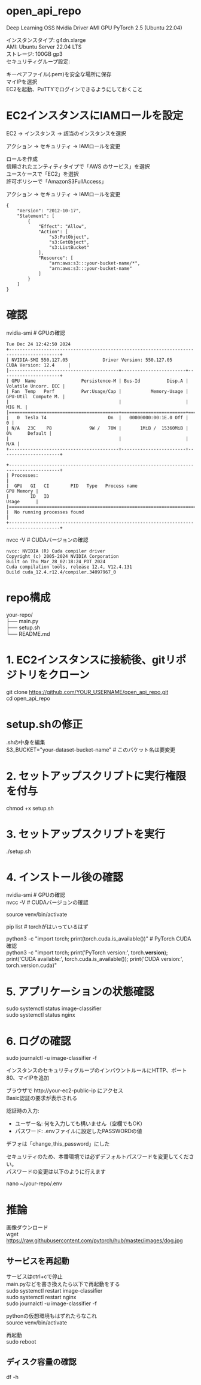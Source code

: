 # open_api_repo


Deep Learning OSS Nvidia Driver AMI GPU PyTorch 2.5 (Ubuntu 22.04)  

インスタンスタイプ: g4dn.xlarge  
AMI: Ubuntu Server 22.04 LTS  
ストレージ: 100GB gp3  
セキュリティグループ設定:  


キーペアファイル(.pem)を安全な場所に保存  
マイIPを選択  
EC2を起動、PuTTYでログインできるようにしておくこと  




# EC2インスタンスにIAMロールを設定


EC2 → インスタンス → 該当のインスタンスを選択  

アクション → セキュリティ → IAMロールを変更  

ロールを作成  
信頼されたエンティティタイプで「AWS のサービス」を選択  
ユースケースで「EC2」を選択  
許可ポリシーで「AmazonS3FullAccess」  


アクション → セキュリティ → IAMロールを変更  


```
{
    "Version": "2012-10-17",
    "Statement": [
        {
            "Effect": "Allow",
            "Action": [
                "s3:PutObject",
                "s3:GetObject",
                "s3:ListBucket"
            ],
            "Resource": [
                "arn:aws:s3:::your-bucket-name/*",
                "arn:aws:s3:::your-bucket-name"
            ]
        }
    ]
}
```


# 確認
nvidia-smi  # GPUの確認  

```
Tue Dec 24 12:42:50 2024
+-----------------------------------------------------------------------------------------+
| NVIDIA-SMI 550.127.05             Driver Version: 550.127.05     CUDA Version: 12.4     |
|-----------------------------------------+------------------------+----------------------+
| GPU  Name                 Persistence-M | Bus-Id          Disp.A | Volatile Uncorr. ECC |
| Fan  Temp   Perf          Pwr:Usage/Cap |           Memory-Usage | GPU-Util  Compute M. |
|                                         |                        |               MIG M. |
|=========================================+========================+======================|
|   0  Tesla T4                       On  |   00000000:00:1E.0 Off |                    0 |
| N/A   23C    P8              9W /   70W |       1MiB /  15360MiB |      0%      Default |
|                                         |                        |                  N/A |
+-----------------------------------------+------------------------+----------------------+

+-----------------------------------------------------------------------------------------+
| Processes:                                                                              |
|  GPU   GI   CI        PID   Type   Process name                              GPU Memory |
|        ID   ID                                                               Usage      |
|=========================================================================================|
|  No running processes found                                                             |
+-----------------------------------------------------------------------------------------+
```



nvcc -V     # CUDAバージョンの確認  

```
nvcc: NVIDIA (R) Cuda compiler driver
Copyright (c) 2005-2024 NVIDIA Corporation
Built on Thu_Mar_28_02:18:24_PDT_2024
Cuda compilation tools, release 12.4, V12.4.131
Build cuda_12.4.r12.4/compiler.34097967_0
```



# repo構成

your-repo/  
├── main.py  
├── setup.sh  
└── README.md  

# 1. EC2インスタンスに接続後、gitリポジトリをクローン
git clone https://github.com/YOUR_USERNAME/open_api_repo.git  
cd open_api_repo  

# setup.shの修正

.shの中身を編集  
S3_BUCKET="your-dataset-bucket-name"  # このバケット名は要変更  


# 2. セットアップスクリプトに実行権限を付与
chmod +x setup.sh  

# 3. セットアップスクリプトを実行
./setup.sh  

# 4. インストール後の確認
nvidia-smi  # GPUの確認  
nvcc -V     # CUDAバージョンの確認  



source venv/bin/activate  

pip list  # torchがはいっているはず


python3 -c "import torch; print(torch.cuda.is_available())"  # PyTorch CUDA確認  
python3 -c "import torch; print('PyTorch version:', torch.__version__); print('CUDA available:', torch.cuda.is_available()); print('CUDA version:', torch.version.cuda)"  

# 5. アプリケーションの状態確認
sudo systemctl status image-classifier  
sudo systemctl status nginx  

# 6. ログの確認
sudo journalctl -u image-classifier -f  


インスタンスのセキュリティグループのインバウントルールにHTTP、ポート80、マイIPを追加  

ブラウザで http://your-ec2-public-ip にアクセス  
Basic認証の要求が表示される  


認証時の入力:  
- ユーザー名: 何を入力しても構いません（空欄でもOK）  
- パスワード: .envファイルに設定したPASSWORDの値  

デフォは「change_this_password」にした  

セキュリティのため、本番環境では必ずデフォルトパスワードを変更してください。  
パスワードの変更は以下のように行えます  

nano ~/your-repo/.env  




# 推論

画像ダウンロード  
wget https://raw.githubusercontent.com/pytorch/hub/master/images/dog.jpg  







## サービスを再起動

サービスはctrl+cで停止  
main.pyなどを書き換えたら以下で再起動をする  
sudo systemctl restart image-classifier  
sudo systemctl restart nginx  
sudo journalctl -u image-classifier -f  

pythonの仮想環境もはずれたらなこれ  
source venv/bin/activate  

再起動  
sudo reboot  

## ディスク容量の確認
df -h  

